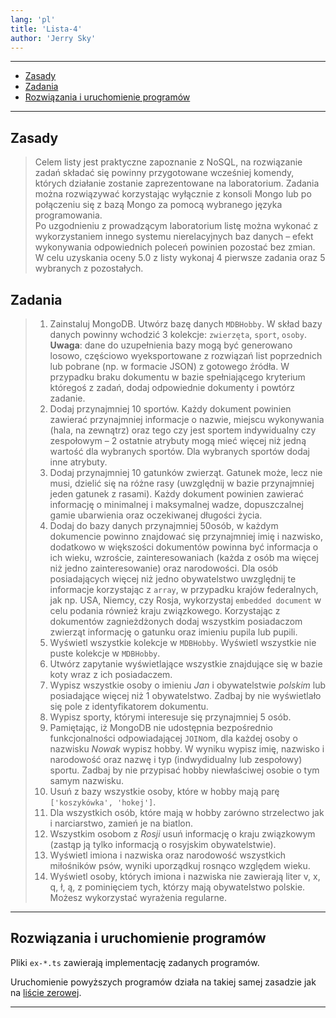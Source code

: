 ```yaml
---
lang: 'pl'
title: 'Lista-4'
author: 'Jerry Sky'
---
```


---

- [Zasady](#zasady)
- [Zadania](#zadania)
- [Rozwiązania i uruchomienie programów](#rozwiązania-i-uruchomienie-programów)

---

## Zasady
> Celem listy jest praktyczne zapoznanie z NoSQL, na rozwiązanie zadań składać się powinny przygotowane wcześniej komendy, których działanie zostanie zaprezentowane na laboratorium. Zadania można rozwiązywać korzystając wyłącznie z konsoli Mongo lub po połączeniu się z bazą Mongo za pomocą wybranego języka programowania.\
> Po uzgodnieniu z prowadzącym laboratorium listę można wykonać z wykorzystaniem innego systemu nierelacyjnych baz danych – efekt wykonywania odpowiednich poleceń powinien pozostać bez zmian. W celu uzyskania oceny 5.0 z listy wykonaj 4 pierwsze zadania oraz 5 wybranych z pozostałych.

## Zadania
> 1. Zainstaluj MongoDB. Utwórz bazę danych `MDBHobby`. W skład bazy danych powinny wchodzić 3 kolekcje: `zwierzęta`, `sport`, `osoby`. **Uwaga**: dane do uzupełnienia bazy mogą być generowano losowo, częściowo wyeksportowane z rozwiązań list poprzednich lub pobrane (np. w formacie JSON) z gotowego źródła. W przypadku braku dokumentu w bazie spełniającego kryterium któregoś z zadań, dodaj odpowiednie dokumenty i powtórz zadanie.
> 2. Dodaj przynajmniej 10 sportów. Każdy dokument powinien zawierać przynajmniej informacje o nazwie, miejscu wykonywania (hala, na zewnątrz) oraz tego czy jest sportem indywidualny czy zespołowym – 2 ostatnie atrybuty mogą mieć więcej niż jedną wartość dla wybranych sportów. Dla wybranych sportów dodaj inne atrybuty.
> 3. Dodaj przynajmniej 10 gatunków zwierząt. Gatunek może, lecz nie musi, dzielić się na różne rasy (uwzględnij w bazie przynajmniej jeden gatunek z rasami). Każdy dokument powinien zawierać informację o minimalnej i maksymalnej wadze, dopuszczalnej gamie ubarwienia oraz oczekiwanej długości życia.
> 4. Dodaj do bazy danych przynajmniej 50osób, w każdym dokumencie powinno znajdować się przynajmniej imię i nazwisko, dodatkowo w większości dokumentów powinna być informacja o ich wieku, wzroście, zainteresowaniach (każda z osób ma więcej niż jedno zainteresowanie) oraz narodowości. Dla osób posiadających więcej niż jedno obywatelstwo uwzględnij te informacje korzystając z `array`, w przypadku krajów federalnych, jak np. USA, Niemcy, czy Rosja, wykorzystaj `embedded document` w celu podania również kraju związkowego. Korzystając z dokumentów zagnieżdżonych dodaj wszystkim posiadaczom zwierząt informację o gatunku oraz imieniu pupila lub pupili.
> 5. Wyświetl wszystkie kolekcje w `MDBHobby`. Wyświetl wszystkie nie puste kolekcje w `MDBHobby`.
> 6. Utwórz zapytanie wyświetlające wszystkie znajdujące się w bazie koty wraz z ich posiadaczem.
> 7. Wypisz wszystkie osoby o imieniu *Jan* i obywatelstwie *polskim* lub posiadające więcej niż 1 obywatelstwo. Zadbaj by nie wyświetlało się pole z identyfikatorem dokumentu.
> 8. Wypisz sporty, którymi interesuje się przynajmniej 5 osób.
> 9. Pamiętając, iż MongoDB nie udostępnia bezpośrednio funkcjonalności odpowiadającej `JOIN`om, dla każdej osoby o nazwisku *Nowak* wypisz hobby. W wyniku wypisz imię, nazwisko i narodowość oraz nazwę i typ (indwydidualny lub zespołowy) sportu. Zadbaj by nie przypisać hobby niewłaściwej osobie o tym samym nazwisku.
> 10. Usuń z bazy wszystkie osoby, które w hobby mają parę `['koszykówka', 'hokej']`.
> 11. Dla wszystkich osób, które mają w hobby zarówno strzelectwo jak i narciarstwo, zamień je na biatlon.
> 12. Wszystkim osobom z *Rosji* usuń informację o kraju związkowym (zastąp ją tylko informacją o rosyjskim obywatelstwie).
> 13. Wyświetl imiona i nazwiska oraz narodowość wszystkich miłośników psów, wyniki uporządkuj rosnąco względem wieku.
> 14. Wyświetl osoby, których imiona i nazwiska nie zawierają liter v, x, q, ł, ą, z pominięciem tych, którzy mają obywatelstwo polskie. Możesz wykorzystać wyrażenia regularne.

---

## Rozwiązania i uruchomienie programów

Pliki `ex-*.ts` zawierają implementację zadanych programów.

Uruchomienie powyższych programów działa na takiej samej zasadzie jak na [liście zerowej](../lista-0/readme.md#uruchomienie-programów).

---
